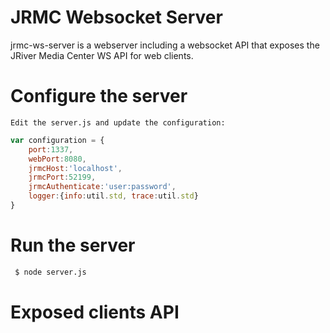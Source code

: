 # JRMC Websocket Server

jrmc-ws-server is a webserver including a websocket API that exposes the JRiver Media Center WS API for web clients.

# Configure the server

    Edit the server.js and update the configuration:

```js
var configuration = {
    port:1337,
    webPort:8080,
    jrmcHost:'localhost',
    jrmcPort:52199,
    jrmcAuthenticate:'user:password',
    logger:{info:util.std, trace:util.std}
}
```

# Run the server

```bash
 $ node server.js
```


# Exposed clients API


